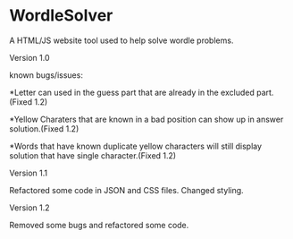 # WordleSolver
A HTML/JS website tool used to help solve wordle problems.

Version 1.0

known bugs/issues:  

*Letter can used in the guess part that are already in the excluded part.(Fixed 1.2)

*Yellow Charaters that are known in a bad position can show up in answer solution.(Fixed 1.2)

*Words that have known duplicate yellow characters will still display solution that have single character.(Fixed 1.2)

Version 1.1

Refactored some code in JSON and CSS files.  Changed styling.

Version 1.2

Removed some bugs and refactored some code.